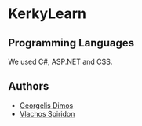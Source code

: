 # KerkyLearn

## Programming Languages

We used C#, ASP.NET and CSS.

## Authors

- [Georgelis Dimos](https://github.com/geo-di)
- [Vlachos Spiridon](https://github.com/spirosvl999)
